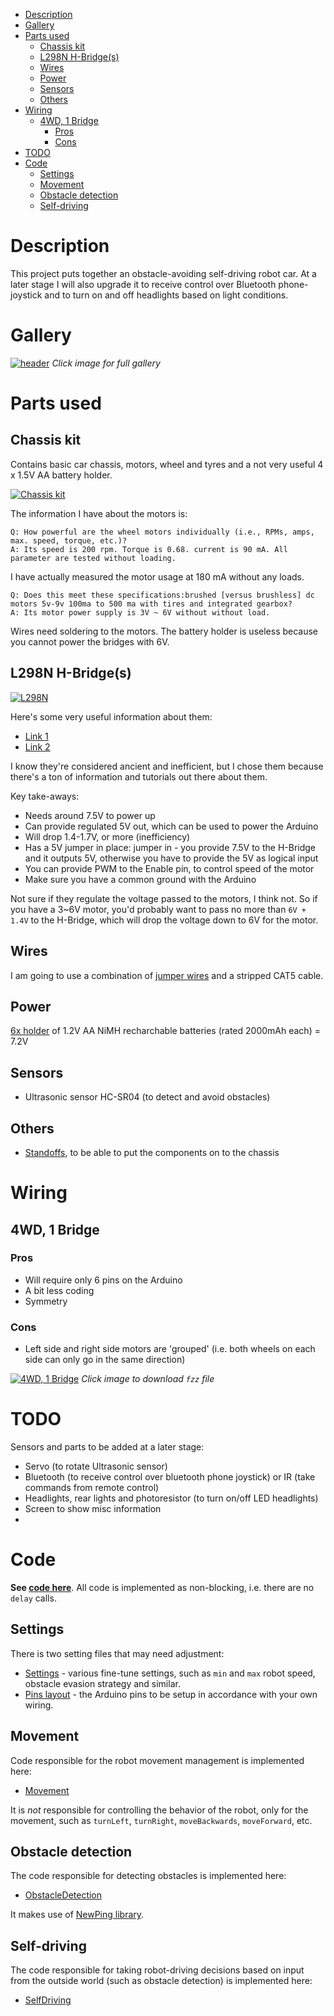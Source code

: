 - [Description](#description)
- [Gallery](#gallery)
- [Parts used](#parts-used)
  - [Chassis kit](#chassis-kit)
  - [L298N H-Bridge(s)](#l298n-h-bridges)
  - [Wires](#wires)
  - [Power](#power)
  - [Sensors](#sensors)
  - [Others](#others)
- [Wiring](#wiring)
  - [4WD, 1 Bridge](#4wd-1-bridge)
    - [Pros](#pros)
    - [Cons](#cons)
- [TODO](#todo)
- [Code](#code)
  - [Settings](#settings)
  - [Movement](#movement)
  - [Obstacle detection](#obstacle-detection)
  - [Self-driving](#self-driving)

# Description
This project puts together an obstacle-avoiding self-driving robot car. At a later stage I will also upgrade it to receive control over Bluetooth phone-joystick and to turn on and off headlights based on light conditions.

# Gallery
[![header](img/header.jpg "Click for gallery")](https://photos.google.com/album/AF1QipOW7-6AJxejzD9pshVsWFPkFoWnUvfJlmqFFQmA)
*Click image for full gallery*

# Parts used
## Chassis kit
Contains basic car chassis, motors, wheel and tyres and a not very useful 4 x 1.5V AA battery holder.

[![Chassis kit](img/chassis_kit.jpg)](https://www.amazon.com/gp/product/B07DNXBFQN)

The information I have about the motors is:

```
Q: How powerful are the wheel motors individually (i.e., RPMs, amps, max. speed, torque, etc.)?
A: Its speed is 200 rpm. Torque is 0.68. current is 90 mA. All parameter are tested without loading.
```

I have actually measured the motor usage at 180 mA without any loads.

```
Q: Does this meet these specifications:brushed [versus brushless] dc motors 5v-9v 100ma to 500 ma with tires and integrated gearbox?
A: Its motor power supply is 3V ~ 6V without without load.
```

Wires need soldering to the motors. The battery holder is useless because you cannot power the bridges with 6V.

## L298N H-Bridge(s)
[![L298N](img/HBridges.jpg)](https://www.amazon.com/gp/product/B01M29YK5U)

Here's some very useful information about them:
- [Link 1](https://dronebotworkshop.com/dc-motors-l298n-h-bridge/)
- [Link 2](https://www.14core.com/wiring-driving-the-l298n-h-bridge-on-2-to-4-dc-motors/)

I know they're considered ancient and inefficient, but I chose them because there's a ton of information and tutorials out there about them.

Key take-aways:
- Needs around 7.5V to power up
- Can provide regulated 5V out, which can be used to power the Arduino
- Will drop 1.4-1.7V, or more (inefficiency)
- Has a 5V jumper in place: jumper in - you provide 7.5V to the H-Bridge and it outputs 5V, otherwise you have to provide the 5V as logical input
- You can provide PWM to the Enable pin, to control speed of the motor
- Make sure you have a common ground with the Arduino

Not sure if they regulate the voltage passed to the motors, I think not. So if you have a 3~6V motor, you'd probably want to pass no more than `6V + 1.4V` to the H-Bridge, which will drop the voltage down to 6V for the motor.

## Wires
I am going to use a combination of [jumper wires](https://www.amazon.com/gp/product/B07GD2BWPY) and a stripped CAT5 cable.

## Power
[6x holder](https://www.amazon.com/gp/product/B081395LK3) of 1.2V AA NiMH recharchable batteries (rated 2000mAh each) = 7.2V

## Sensors
- Ultrasonic sensor HC-SR04 (to detect and avoid obstacles)

## Others
- [Standoffs](https://www.amazon.com/gp/product/B073ZC6PB9), to be able to put the components on to the chassis

# Wiring
## 4WD, 1 Bridge
### Pros
- Will require only 6 pins on the Arduino
- A bit less coding
- Symmetry

### Cons
- Left side and right side motors are 'grouped' (i.e. both wheels on each side can only go in the same direction)

[![4WD, 1 Bridge](img/ObstacleCar_1_Bridge_4wd.jpg)](ObstacleCar_1_Bridge_4wd.fzz)
*Click image to download `fzz` file*

# TODO
Sensors and parts to be added at a later stage:
- Servo (to rotate Ultrasonic sensor)
- Bluetooth (to receive control over bluetooth phone joystick) or IR (take commands from remote control)
- Headlights, rear lights and photoresistor (to turn on/off LED headlights)
- Screen to show misc information
- 
# Code
**See [code here](../RoboCar/)**. All code is implemented as non-blocking, i.e. there are no `delay` calls.

## Settings
There is two setting files that may need adjustment:
- [Settings](../RoboCar/Settings.hh) - various fine-tune settings, such as `min` and `max` robot speed, obstacle evasion strategy and similar.
- [Pins layout](../RoboCar/Pins.hh) - the Arduino pins to be setup in accordance with your own wiring.

## Movement
Code responsible for the robot movement management is implemented here:
- [Movement](../RoboCar/Movement.cpp)
  
It is *not* responsible for controlling the behavior of the robot, only for the movement, such as `turnLeft`, `turnRight`, `moveBackwards`, `moveForward`, etc.

## Obstacle detection
The code responsible for detecting obstacles is implemented here:
  - [ObstacleDetection](../RoboCar/ObstacleDetection.cpp)

It makes use of [NewPing library](https://playground.arduino.cc/Code/NewPing).

## Self-driving
The code responsible for taking robot-driving decisions based on input from the outside world (such as obstacle detection) is implemented here:
- [SelfDriving](../RoboCar/SelfDriving.cpp)
